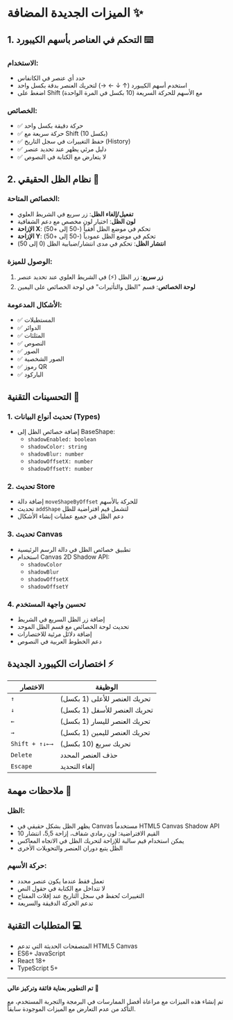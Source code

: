 # الميزات الجديدة المضافة ✨

## 1. التحكم في العناصر بأسهم الكيبورد ⌨️

### الاستخدام:
- حدد أي عنصر في الكانفاس
- استخدم أسهم الكيبورد (↑ ↓ ← →) لتحريك العنصر بدقة بكسل واحد
- اضغط على Shift مع الأسهم للحركة السريعة (10 بكسل في المرة الواحدة)

### الخصائص:
- ✅ حركة دقيقة بكسل واحد
- ✅ حركة سريعة مع Shift (10 بكسل)
- ✅ حفظ التغييرات في سجل التاريخ (History)
- ✅ دليل مرئي يظهر عند تحديد عنصر
- ✅ لا يتعارض مع الكتابة في النصوص

## 2. نظام الظل الحقيقي 🌟

### الخصائص المتاحة:
- **تفعيل/إلغاء الظل**: زر سريع في الشريط العلوي
- **لون الظل**: اختيار لون مخصص مع دعم الشفافية
- **الإزاحة X**: تحكم في موضع الظل أفقياً (-50 إلى +50)
- **الإزاحة Y**: تحكم في موضع الظل عمودياً (-50 إلى +50)
- **انتشار الظل**: تحكم في مدى انتشار/ضبابية الظل (0 إلى 50)

### الوصول للميزة:
1. **زر سريع**: زر الظل (⚡) في الشريط العلوي عند تحديد عنصر
2. **لوحة الخصائص**: قسم "الظل والتأثيرات" في لوحة الخصائص على اليمين

### الأشكال المدعومة:
- ✅ المستطيلات
- ✅ الدوائر
- ✅ المثلثات
- ✅ النصوص
- ✅ الصور
- ✅ الصور الشخصية
- ✅ رموز QR
- ✅ الباركود

## التحسينات التقنية 🔧

### 1. تحديث أنواع البيانات (Types)
- إضافة خصائص الظل إلى BaseShape:
  - `shadowEnabled: boolean`
  - `shadowColor: string`
  - `shadowBlur: number`
  - `shadowOffsetX: number`
  - `shadowOffsetY: number`

### 2. تحديث Store
- إضافة دالة `moveShapeByOffset` للحركة بالأسهم
- تحديث `addShape` لتشمل قيم افتراضية للظل
- دعم الظل في جميع عمليات إنشاء الأشكال

### 3. تحديث Canvas
- تطبيق خصائص الظل في دالة الرسم الرئيسية
- استخدام Canvas 2D Shadow API:
  - `shadowColor`
  - `shadowBlur`
  - `shadowOffsetX`
  - `shadowOffsetY`

### 4. تحسين واجهة المستخدم
- إضافة زر الظل السريع في الشريط
- تحديث لوحة الخصائص مع قسم الظل الموحد
- إضافة دلائل مرئية للاختصارات
- دعم الخطوط العربية في النصوص

## اختصارات الكيبورد الجديدة ⚡

| الاختصار | الوظيفة |
|---------|----------|
| `↑` | تحريك العنصر للأعلى (1 بكسل) |
| `↓` | تحريك العنصر للأسفل (1 بكسل) |
| `←` | تحريك العنصر لليسار (1 بكسل) |
| `→` | تحريك العنصر لليمين (1 بكسل) |
| `Shift + ↑↓←→` | تحريك سريع (10 بكسل) |
| `Delete` | حذف العنصر المحدد |
| `Escape` | إلغاء التحديد |

## ملاحظات مهمة 📝

### الظل:
- يظهر الظل بشكل حقيقي في Canvas مستخدماً HTML5 Canvas Shadow API
- القيم الافتراضية: لون رمادي شفاف، إزاحة 5,5، انتشار 10
- يمكن استخدام قيم سالبة للإزاحة لتحريك الظل في الاتجاه المعاكس
- الظل يتبع دوران العنصر والتحويلات الأخرى

### حركة الأسهم:
- تعمل فقط عندما يكون عنصر محدد
- لا تتداخل مع الكتابة في حقول النص
- التغييرات تُحفظ في سجل التاريخ عند إفلات المفتاح
- تدعم الحركة الدقيقة والسريعة

## المتطلبات التقنية 💻

- المتصفحات الحديثة التي تدعم HTML5 Canvas
- ES6+ JavaScript
- React 18+
- TypeScript 5+

---

**تم التطوير بعناية فائقة وتركيز عالي** 🎯

تم إنشاء هذه الميزات مع مراعاة أفضل الممارسات في البرمجة والتجربة المستخدم، مع التأكد من عدم التعارض مع الميزات الموجودة سابقاً.
